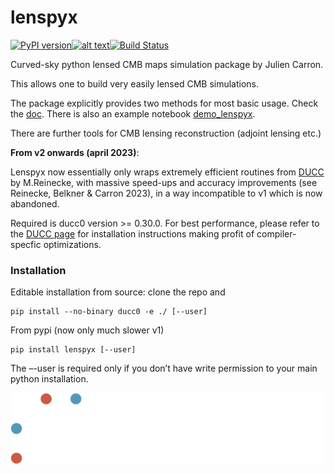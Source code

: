 

# lenspyx

[![PyPI version](https://badge.fury.io/py/lenspyx.svg)](https://badge.fury.io/py/lenspyx)[![alt text](https://readthedocs.org/projects/lenspyx/badge/?version=latest)](https://lenspyx.readthedocs.io/en/latest)[![Build Status](https://travis-ci.com/carronj/lenspyx.svg?branch=master)](https://travis-ci.com/carronj/lenspyx)

Curved-sky python lensed CMB maps simulation package by Julien Carron.

This allows one to build very easily lensed CMB simulations. 

The package explicitly provides two methods for most basic usage. Check the [doc](https://lenspyx.readthedocs.io/en/latest). 
There is also an example notebook [demo_lenspyx](examples/demo_lenspyx.ipynb).

There are further tools for CMB lensing reconstruction (adjoint lensing etc.)

**From v2 onwards (april 2023)**: 

Lenspyx now essentially only wraps extremely efficient routines from [DUCC](https://gitlab.mpcdf.mpg.de/mtr/ducc) by M.Reinecke,
with massive speed-ups and accuracy improvements (see Reinecke, Belkner & Carron 2023), in a way incompatible to v1 which is now abandoned.

Required is ducc0 version >= 0.30.0.
For best performance, please refer to the [DUCC page](https://gitlab.mpcdf.mpg.de/mtr/ducc) for installation instructions making profit of compiler-specfic optimizations.


### Installation

Editable installation from source: clone the repo and
    
    pip install --no-binary ducc0 -e ./ [--user]

From pypi (now only much slower v1)

    pip install lenspyx [--user]

The –-user is required only if you don’t have write permission to your main python installation.

![SNSF logo](./docs/SNF_logo_standard_web_color_neg_e.svg)